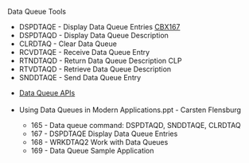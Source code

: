Data Queue Tools

<ul>
  <li>DSPDTAQE - Display Data Queue Entries <a href="https://github.com/vengoal/CF_API_CBX/tree/main/CBX167" target="_blank">CBX167</a></li>
  <li>DSPDTAQD - Display Data Queue Description</li>
  <li>CLRDTAQ  - Clear Data Queue</li>
  <li>RCVDTAQE - Receive Data Queue Entry</li>
  <li>RTNDTAQD - Return Data Queue Description CLP</li>
  <li>RTVDTAQD - Retrieve Data Queue Description</li>
  <li>SNDDTAQE - Send Data Queue Entry</li>
</ul>

<ul>
<li><a href="https://www.ibm.com/docs/en/i/7.5?topic=ssw_ibm_i_75/apis/obj2.html" target="_blank">Data Queue APIs</a></li><br />
<li>Using Data Queues in Modern Applications.ppt - Carsten Flensburg</li>
  <ul>
  <li>165 - Data queue command: DSPDTAQD, SNDDTAQE, CLRDTAQ</li>
  <li>167 - DSPDTAQE Display Data Queue Entries</li>
  <li>168 - WRKDTAQ2 Work with Data Queues</li>
  <li>169 - Data Queue Sample Application</li>
  </ul>
</ul>
